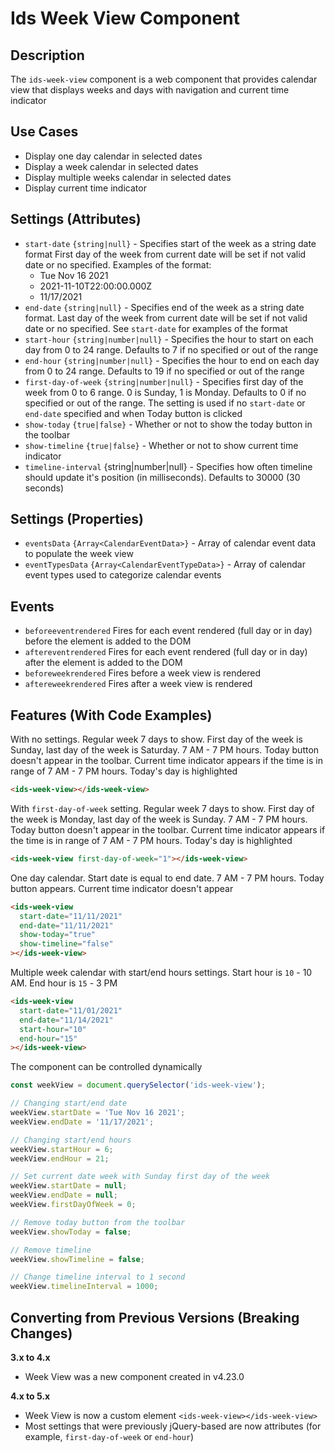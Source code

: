 # Ids Week View Component

## Description
The `ids-week-view` component is a web component that provides calendar view that displays weeks and days
with navigation and current time indicator

## Use Cases
- Display one day calendar in selected dates
- Display a week calendar in selected dates
- Display multiple weeks calendar in selected dates
- Display current time indicator

## Settings (Attributes)
- `start-date` `{string|null}` - Specifies start of the week as a string date format
First day of the week from current date will be set if not valid date or no specified. Examples of the format:
  - Tue Nov 16 2021
  - 2021-11-10T22:00:00.000Z
  - 11/17/2021
- `end-date` `{string|null}` - Specifies end of the week as a string date format. Last day of the week from current date will be set if not valid date or no specified. See `start-date` for examples of the format
- `start-hour` `{string|number|null}` - Specifies the hour to start on each day from 0 to 24 range. Defaults to 7 if no specified or out of the range
- `end-hour` `{string|number|null}` - Specifies the hour to end on each day from 0 to 24 range. Defaults to 19 if no specified or out of the range
- `first-day-of-week` `{string|number|null}` - Specifies first day of the week from 0 to 6 range. 0 is Sunday, 1 is Monday. Defaults to 0 if no specified or out of the range. The setting is used if no `start-date` or `end-date` specified and when Today button is clicked
- `show-today` `{true|false}` - Whether or not to show the today button in the toolbar
- `show-timeline` `{true|false}` - Whether or not to show current time indicator
- `timeline-interval` {string|number|null} - Specifies how often timeline should update it's position (in milliseconds). Defaults to 30000 (30 seconds)

## Settings (Properties)
- `eventsData` `{Array<CalendarEventData>}` - Array of calendar event data to populate the week view
- `eventTypesData` `{Array<CalendarEventTypeData>}` - Array of calendar event types used to categorize calendar events

## Events

- `beforeeventrendered` Fires for each event rendered (full day or in day) before the element is added to the DOM
- `aftereventrendered` Fires for each event rendered (full day or in day) after the element is added to the DOM
- `beforeweekrendered` Fires before a week view is rendered
- `aftereweekrendered` Fires after a week view is rendered

## Features (With Code Examples)

With no settings. Regular week 7 days to show. First day of the week is Sunday, last day of the week is Saturday. 7 AM - 7 PM hours.
Today button doesn't appear in the toolbar. Current time indicator appears if the time is in range of 7 AM - 7 PM hours. Today's day is highlighted

```html
<ids-week-view></ids-week-view>
```

With `first-day-of-week` setting. Regular week 7 days to show. First day of the week is Monday, last day of the week is Sunday. 7 AM - 7 PM hours.
Today button doesn't appear in the toolbar. Current time indicator appears if the time is in range of 7 AM - 7 PM hours. Today's day is highlighted

```html
<ids-week-view first-day-of-week="1"></ids-week-view>
```

One day calendar. Start date is equal to end date. 7 AM - 7 PM hours. Today button appears. Current time indicator doesn't appear

```html
<ids-week-view
  start-date="11/11/2021"
  end-date="11/11/2021"
  show-today="true"
  show-timeline="false"
></ids-week-view>
```

Multiple week calendar with start/end hours settings. Start hour is `10` - 10 AM. End hour is `15` - 3 PM

```html
<ids-week-view
  start-date="11/01/2021"
  end-date="11/14/2021"
  start-hour="10"
  end-hour="15"
></ids-week-view>
```

The component can be controlled dynamically

```js
const weekView = document.querySelector('ids-week-view');

// Changing start/end date
weekView.startDate = 'Tue Nov 16 2021';
weekView.endDate = '11/17/2021';

// Changing start/end hours
weekView.startHour = 6;
weekView.endHour = 21;

// Set current date week with Sunday first day of the week
weekView.startDate = null;
weekView.endDate = null;
weekView.firstDayOfWeek = 0;

// Remove today button from the toolbar
weekView.showToday = false;

// Remove timeline
weekView.showTimeline = false;

// Change timeline interval to 1 second
weekView.timelineInterval = 1000;
```
## Converting from Previous Versions (Breaking Changes)

**3.x to 4.x**

- Week View was a new component created in v4.23.0

**4.x to 5.x**

- Week View is now a custom element `<ids-week-view></ids-week-view>`
- Most settings that were previously jQuery-based are now attributes (for example, `first-day-of-week` or `end-hour`)
